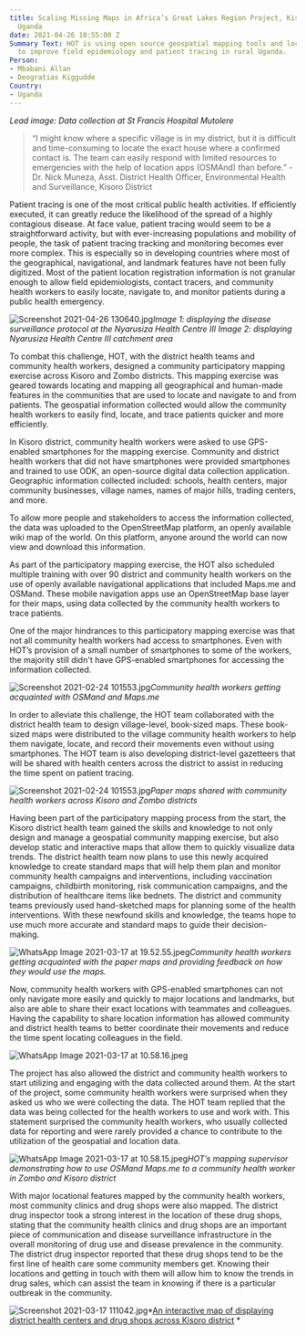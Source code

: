 ```yaml
---
title: Scaling Missing Maps in Africa’s Great Lakes Region Project, Kisoro District
  Uganda
date: 2021-04-26 10:55:00 Z
Summary Text: HOT is using open source geospatial mapping tools and local knowledge
  to improve field epidemiology and patient tracing in rural Uganda.
Person:
- Mbabani Allan
- Deogratias Kiggudde
Country:
- Uganda
---
```


*Lead image: Data collection at St Francis Hospital Mutolere*

> “I might know where a specific village is in my district, but it is difficult and time-consuming to locate the exact house where a confirmed contact is. The team can easily respond with limited resources to emergencies with the help of location apps (OSMAnd) than before.” - Dr. Nick Muneza, Asst. District Health Officer, Environmental Health and Surveillance, Kisoro District

Patient tracing is one of the most critical public health activities. If efficiently executed, it can greatly reduce the likelihood of the spread of a highly contagious disease. At face value, patient tracing would seem to be a straightforward activity, but with ever-increasing populations and mobility of people, the task of patient tracing tracking and monitoring becomes ever more complex. This is especially so in developing countries where most of the geographical, navigational, and landmark features have not been fully digitized. Most of the patient location registration information is not granular enough to allow field epidemiologists, contact tracers, and community health workers to easily locate, navigate to, and monitor patients during a public health emergency.

![Screenshot 2021-04-26 130640.jpg](/uploads/Screenshot%202021-04-26%20130640.jpg)*Image 1: displaying the disease surveillance protocol at the  Nyarusiza Health Centre III
Image 2: displaying Nyarusiza Health Centre III catchment area*

To combat this challenge, HOT, with the district health teams and community health workers, designed a community participatory mapping exercise across Kisoro and Zombo districts. This mapping exercise was geared towards locating and mapping all geographical and human-made features in the communities that are used to locate and navigate to and from patients. The geospatial information collected would allow the community health workers to easily find, locate, and trace patients quicker and more efficiently. 

In Kisoro district, community health workers were asked to use GPS-enabled smartphones for the mapping exercise. Community and district health workers that did not have smartphones were provided smartphones and trained to use ODK, an open-source digital data collection application. Geographic information collected included: schools, health centers, major community businesses, village names, names of major hills, trading centers, and more.

To allow more people and stakeholders to access the information collected, the data was uploaded to the OpenStreetMap platform, an openly available wiki map of the world. On this platform, anyone around the world can now view and download this information.

As part of the participatory mapping exercise, the HOT also scheduled multiple training with over 90 district and community health workers on the use of openly available navigational applications that included Maps.me and OSMand. These mobile navigation apps use an OpenStreetMap base layer for their maps, using data collected by the community health workers to trace patients.

One of the major hindrances to this participatory mapping exercise was that not all community health workers had access to smartphones. Even with HOT’s provision of a small number of smartphones to some of the workers, the majority still didn't have GPS-enabled smartphones for accessing the information collected.

![Screenshot 2021-02-24 101553.jpg](/uploads/Screenshot%202021-02-24%20101553.jpg)*Community health workers getting acquainted with OSMand and Maps.me*

In order to alleviate this challenge, the HOT team collaborated with the district health team to design village-level, book-sized maps. These book-sized maps were distributed to the village community health workers to help them navigate, locate, and record their movements even without using smartphones. The HOT team is also developing district-level gazetteers that will be shared with health centers across the district to assist in reducing the time spent on patient tracing.

![Screenshot 2021-02-24 101553.jpg](/uploads/Screenshot%202021-02-24%20101553.jpg)*Paper maps shared with community health workers across Kisoro and Zombo districts*

Having been part of the participatory mapping process from the start, the Kisoro district health team gained the skills and knowledge to not only design and manage a geospatial community mapping exercise, but also develop static and interactive maps that allow them to quickly visualize data trends. The district health team now plans to use this newly acquired knowledge to create standard maps that will help them plan and monitor community health campaigns and interventions, including vaccination campaigns, childbirth monitoring, risk communication campaigns, and the distribution of healthcare items like bednets. The district and community teams previously used hand-sketched maps for planning some of the health interventions. With these newfound skills and knowledge, the teams hope to use much more accurate and standard maps to guide their decision-making.

![WhatsApp Image 2021-03-17 at 19.52.55.jpeg](/uploads/WhatsApp%20Image%202021-03-17%20at%2019.52.55.jpeg)*Community health workers getting acquainted with the paper maps and providing feedback on how they would use the maps.*

Now, community health workers with GPS-enabled smartphones can not only navigate more easily and quickly to major locations and landmarks, but also are able to share their exact locations with teammates and colleagues. Having the capability to share location information has allowed community and district health teams to better coordinate their movements and reduce the time spent locating colleagues in the field. 

![WhatsApp Image 2021-03-17 at 10.58.16.jpeg](/uploads/WhatsApp%20Image%202021-03-17%20at%2010.58.16.jpeg)

The project has also allowed the district and community health workers to start utilizing and engaging with the data collected around them. At the start of the project, some community health workers were surprised when they asked us who we were collecting the data. The HOT team replied that the data was being collected for the health workers to use and work with. This statement surprised the community health workers, who usually collected data for reporting and were rarely provided a chance to contribute to the utilization of the geospatial and location data.

![WhatsApp Image 2021-03-17 at 10.58.15.jpeg](/uploads/WhatsApp%20Image%202021-03-17%20at%2010.58.15.jpeg)*HOT’s mapping supervisor demonstrating how to use OSMand Maps.me to a community health worker in Zombo and Kisoro district*

With major locational features mapped by the community health workers, most community clinics and drug shops were also mapped. The district drug inspector took a strong interest in the location of these drug shops, stating that the community health clinics and drug shops are an important piece of communication and disease surveillance infrastructure in the overall monitoring of drug use and disease prevalence in the community. The district drug inspector reported that these drug shops tend to be the first line of health care some community members get. Knowing their locations and getting in touch with them will allow him to know the trends in drug sales, which can assist the team in knowing if there is a particular outbreak in the community.

![Screenshot 2021-03-17 111042.jpg](/uploads/Screenshot%202021-03-17%20111042.jpg)*[An interactive map of displaying district health centers and drug shops across Kisoro district](http://u.osmfr.org/m/577886/) *


